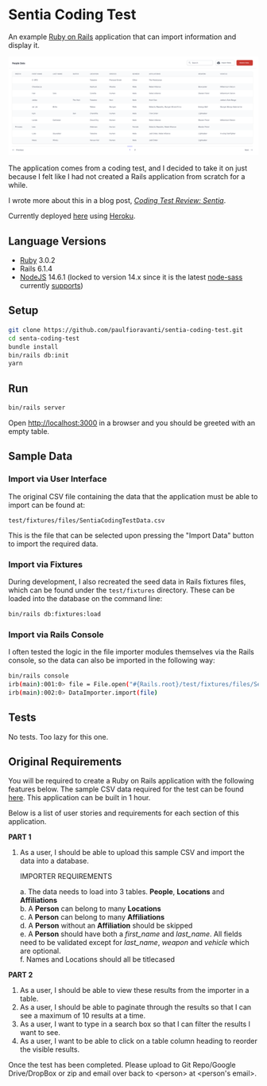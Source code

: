 # Sentia Coding Test

An example [Ruby on Rails][] application that can import information and display
it.

![](./screenshot.png)

The application comes from a coding test, and I decided to take it on just
because I felt like I had not created a Rails application from scratch for a
while.

I wrote more about this in a blog post, _[Coding Test Review: Sentia][]_.

Currently deployed [here][sentiacodingtest] using [Heroku][].

## Language Versions

- [Ruby][] 3.0.2
- Rails 6.1.4
- [NodeJS][] 14.6.1 (locked to version 14.x since it is the latest [node-sass][]
  currently [supports][node-sass supported environments])

## Setup

```sh
git clone https://github.com/paulfioravanti/sentia-coding-test.git
cd senta-coding-test
bundle install
bin/rails db:init
yarn
```

## Run

```sh
bin/rails server
```

Open <http://localhost:3000> in a browser and you should be greeted with
an empty table.

## Sample Data

### Import via User Interface

The original CSV file containing the data that the application must be able to
import can be found at:

```
test/fixtures/files/SentiaCodingTestData.csv
```

This is the file that can be selected upon pressing the "Import Data" button
to import the required data.

### Import via Fixtures

During development, I also recreated the seed data in Rails fixtures files,
which can be found under the `test/fixtures` directory. These can be loaded
into the database on the command line:

```sh
bin/rails db:fixtures:load
```

### Import via Rails Console

I often tested the logic in the file importer modules themselves via the Rails
console, so the data can also be imported in the following way:

```sh
bin/rails console
irb(main):001:0> file = File.open("#{Rails.root}/test/fixtures/files/SentiaCodingTestData.csv")
irb(main):002:0> DataImporter.import(file)
```

## Tests

No tests. Too lazy for this one.

## Original Requirements

You will be required to create a Ruby on Rails application with the following
features below. The sample CSV data required for the test can be found
[here][sample-csv-link]. This application can be built in 1 hour.

Below is a list of user stories and requirements for each section of this
application.

**PART 1**

1. As a user, I should be able to upload this sample CSV and import the data
   into a database.

   IMPORTER REQUIREMENTS
    
   a. The data needs to load into 3 tables. **People**, **Locations** and
      **Affiliations**<br />
   b. A **Person** can belong to many **Locations**<br />
   c. A **Person** can belong to many **Affiliations**<br />
   d. A **Person** without an **Affiliation** should be skipped<br />
   e. A **Person** should have both a _first_name_ and _last_name_. All fields
      need to be validated except for _last_name_, _weapon_ and _vehicle_ which
      are optional.<br />
   f. Names and Locations should all be titlecased

**PART 2**

1. As a user, I should be able to view these results from the importer in a
   table.
2. As a user, I should be able to paginate through the results so that I can see
   a maximum of 10 results at a time.
3. As a user, I want to type in a search box so that I can filter the results I
   want to see.
4. As a user, I want to be able to click on a table column heading to reorder
   the visible results.

Once the test has been completed. Please upload to Git Repo/Google Drive/DropBox
or zip and email over back to \<person\> at \<person's email\>.

[ActiveRecord::PGEnum]: https://github.com/alassek/activerecord-pg_enum
[`@apply`]: https://tailwindcss.com/docs/functions-and-directives#apply
[Coding Test Review: Sentia]: https://www.paulfioravanti.com/blog/coding-test-review-sentia/
[Darth]: https://starwars.fandom.com/wiki/Darth
[Draper]: https://github.com/drapergem/draper
[Heroku]: https://www.heroku.com
[Hutt]: https://starwars.fandom.com/wiki/Hutt
[Javascript]: https://developer.mozilla.org/en-US/docs/Web/JavaScript
[Kaminari]: https://github.com/kaminari/kaminari
[Knights of Ren]: https://starwars.fandom.com/wiki/Knights_of_Ren
[munged]: https://en.wikipedia.org/wiki/Data_wrangling
[node-sass]: https://github.com/sass/node-sass
[node-sass supported environments]: https://github.com/sass/node-sass/releases/tag/v4.14.1
[NodeJS]: https://nodejs.org/en/
[pattern matching]: https://docs.ruby-lang.org/en/3.0.0/doc/syntax/pattern_matching_rdoc.html
[Ruby]: https://www.ruby-lang.org/en/
[Ruby on Rails]: https://rubyonrails.org/
[sample-csv-link]: https://docs.google.com/spreadsheets/d/10c7r-kjdWM4L8kWK0nfE6JgHskzqp7DTF8MkUIo7-_o/edit?usp=sharing
[sentiacodingtest]: http://sentiacodingtest.herokuapp.com/
[Suffix]: https://en.wikipedia.org/wiki/Suffix_(name)
[Tailwind CSS]: https://tailwindcss.com/
[Tailwind UI]: https://tailwindui.com/
